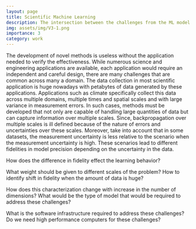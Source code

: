 ```yaml
---
layout: page
title: Scientific Machine Learning
description: The intersection between the challenges from the ML model and the scientific application
img: assets/img/V3-1.png
importance: 3
category: work
---
```


The development of novel methods is useless without the application needed to verify the effectiveness. While numerous science and engineering applications are available, each application 
would require an independent and careful design, there are many challenges that are common across many a domain. The data collection in most scientific application is 
huge nowadays with petabytes of data generated by these applications. Applications such as climate specifically collect this data across multiple domains, multiple times and spatial scales
and with large variance in measurement errors. In such cases, methods must be developed that not only are capable of handling large quantities of data but can capture information over 
multiple scales. Since, backpropagation over multiple scales is ill defined because of the nature of errors and uncertainties over these scales. Moreover, take into account that
in some datasets, the measurement uncertainty is less relative to the scenario when the measurement uncertainty is high. These scenarios lead to different fidelities in model precision 
depending on the uncertainty in the data.

How does the difference in fidelity effect the learning behavior? 

What weight should be given to different scales of the problem? How to identify shift in 
fidelity when the amount of data is huge?

 How does this characterization change with increase in the number of dimensions? What would be the type of model that would be required to address these challenges? 
 
 What is the software infrastructure required to address these challenges? Do we need high performance computers for these challenges? 
 